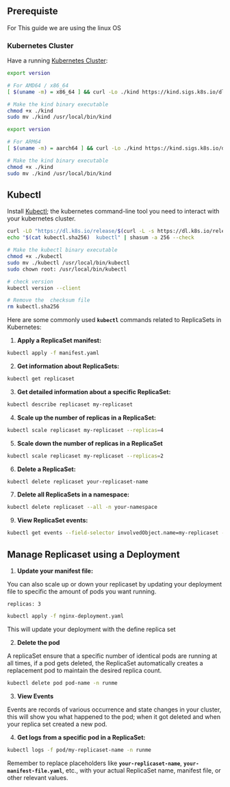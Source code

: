 ## **Prerequiste**

For This guide we are using the linux OS

### **Kubernetes Cluster**

Have a running [Kubernetes Cluster](https://kind.sigs.k8s.io/docs/user/quick-start/):

```sh {"id":"01HRY17WFT15AG25Y5F1ZA25CN"}
export version

# For AMD64 / x86_64
[ $(uname -m) = x86_64 ] && curl -Lo ./kind https://kind.sigs.k8s.io/dl/v$version/kind-linux-amd64

# Make the kind binary executable
chmod +x ./kind
sudo mv ./kind /usr/local/bin/kind
```

```sh {"id":"01HRY170V8MKE512368XGW5MB8"}
export version

# For ARM64
[ $(uname -m) = aarch64 ] && curl -Lo ./kind https://kind.sigs.k8s.io/dl/v$version/kind-linux-arm64

# Make the kind binary executable
chmod +x ./kind
sudo mv ./kind /usr/local/bin/kind
```

## **Kubectl**

Install [Kubectl](https://kubernetes.io/docs/tasks/tools/); the kubernetes command-line tool you need to interact with your kubernetes cluster.

```sh {"id":"01HRY0PMN04N20XC765736GZ9F"}
curl -LO "https://dl.k8s.io/release/$(curl -L -s https://dl.k8s.io/release/stable.txt)/bin/linux/amd64/kubectl"
echo "$(cat kubectl.sha256)  kubectl" | shasum -a 256 --check

# Make the kubectl binary executable
chmod +x ./kubectl
sudo mv ./kubectl /usr/local/bin/kubectl
sudo chown root: /usr/local/bin/kubectl

# check version
kubectl version --client

# Remove the  checksum file
rm kubectl.sha256
```

Here are some commonly used **`kubectl`** commands related to ReplicaSets in Kubernetes:

1. **Apply a ReplicaSet manifest:**

```bash {"id":"01HSTRX6N61DZXYFGXD3PQ8A69"}
kubectl apply -f manifest.yaml
```

2. **Get information about ReplicaSets:**

```bash {"id":"01HSTRX6N69RDGVXN4NT2HMRGD"}
kubectl get replicaset
```

3. **Get detailed information about a specific ReplicaSet:**

```bash {"id":"01HSTRX6N6RV93H627E5DGA2P5"}
kubectl describe replicaset my-replicaset
```

4. **Scale up the number of replicas in a ReplicaSet:**

```bash {"id":"01HSTRX6N6GK4APV477PZVH21A"}
kubectl scale replicaset my-replicaset --replicas=4
```

5. **Scale down the number of replicas in a ReplicaSet**

```bash {"id":"01HTJCKYKFDMNYBZC5V7YV26E4"}
kubectl scale replicaset my-replicaset --replicas=2
```

6. **Delete a ReplicaSet:**

```bash {"id":"01HSTRX6N6SY08RXDMNSCFZS97"}
kubectl delete replicaset your-replicaset-name
```

7. **Delete all ReplicaSets in a namespace:**

```bash {"id":"01HSTRX6N6HGV031BDC96V1WT1"}
kubectl delete replicaset --all -n your-namespace
```

9. **View ReplicaSet events:**

```bash {"id":"01HSTRX6N6ECNT420KA5QGBCJT"}
kubectl get events --field-selector involvedObject.name=my-replicaset -n runme
```

## Manage Replicaset using a Deployment

1. **Update your manifest file:**

You can also scale up or down your replicaset by updating your deployment file to specific the amount of pods you want running.

`replicas: 3`

```bash {"id":"01HSTRX6N6BTJCGC8ECJZCCJSR"}
kubectl apply -f nginx-deployment.yaml
```

This will update your deployment with the define replica set

2. **Delete the pod**

A replicaSet ensure that a specific number of identical pods are running at all times, if a pod gets deleted, the ReplicaSet automatically creates a replacement pod to maintain the desired replica count.

```bash {"id":"01HTJE025MYG33CVG4AGSYX4JN"}
kubectl delete pod pod-name -n runme
```

3. **View Events**

Events are records of various occurrence and state changes in your cluster, this will show you what happened to the pod; when it got deleted and when your replica set created a new pod.

4. **Get logs from a specific pod in a ReplicaSet:**

```bash {"id":"01HSTRX6N6FMZ844J4QTEM3HC3"}
kubectl logs -f pod/my-replicaset-name -n runme
```

Remember to replace placeholders like **`your-replicaset-name`**, **`your-manifest-file.yaml`**, etc., with your actual ReplicaSet name, manifest file, or other relevant values.
